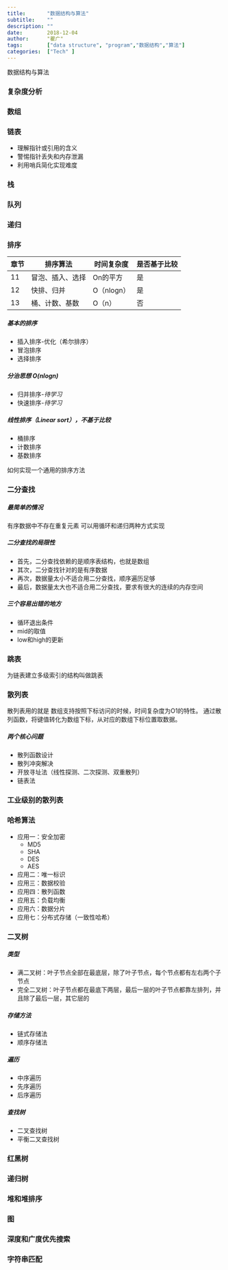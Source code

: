 ```yaml
---
title:       "数据结构与算法"
subtitle:    ""
description: ""
date:        2018-12-04
author:      "瞿广"
tags:        ["data structure", "program","数据结构","算法"]
categories:  ["Tech" ]
---
```


 数据结构与算法

### 复杂度分析
### 数组
### 链表
- 理解指针或引用的含义
- 警惕指针丢失和内存泄漏
- 利用哨兵简化实现难度

### 栈
### 队列
### 递归
### 排序
| 章节 | 排序算法 | 时间复杂度 | 是否基于比较 |
|--|--|--|--|
|11|冒泡、插入、选择|On的平方|是|
|12|快排、归并|O（nlogn）|是|
|13|桶、计数、基数|O（n）|否|
##### 基本的排序 
 - 插入排序-优化（希尔排序）
 - 冒泡排序
 - 选择排序
##### 分治思想 O(nlogn)

- 归并排序-*待学习*
- 快速排序-*待学习*
##### 线性排序（Linear sort），不基于比较
- 桶排序
- 计数排序
- 基数排序

如何实现一个通用的排序方法

### 二分查找
##### 最简单的情况
有序数据中不存在重复元素
可以用循环和递归两种方式实现
##### 二分查找的局限性
- 首先，二分查找依赖的是顺序表结构，也就是数组
- 其次，二分查找针对的是有序数据
- 再次，数据量太小不适合用二分查找，顺序遍历足够
- 最后，数据量太大也不适合用二分查找，要求有很大的连续的内存空间
##### 三个容易出错的地方
- 循环退出条件
- mid的取值
- low和high的更新
### 跳表
为链表建立多级索引的结构叫做跳表
### 散列表
散列表用的就是 数组支持按照下标访问的时候，时间复杂度为O1的特性。
通过散列函数，将键值转化为数组下标，从对应的数组下标位置取数据。
##### 两个核心问题
- 散列函数设计
- 散列冲突解决
 - 开放寻址法（线性探测、二次探测、双重散列）
 - 链表法
### 工业级别的散列表
### 哈希算法
- 应用一：安全加密
     - MD5
     - SHA
     - DES
     - AES
- 应用二：唯一标识
- 应用三：数据校验
- 应用四：散列函数
- 应用五：负载均衡
- 应用六：数据分片
- 应用七：分布式存储（一致性哈希）
### 二叉树
##### 类型
 - 满二叉树：叶子节点全部在最底层，除了叶子节点，每个节点都有左右两个子节点
 - 完全二叉树：叶子节点都在最底下两层，最后一层的叶子节点都靠左排列，并且除了最后一层，其它层的
##### 存储方法
 - 链式存储法
 - 顺序存储法
##### 遍历
 - 中序遍历
 - 先序遍历
 - 后序遍历
##### 查找树
 - 二叉查找树
 - 平衡二叉查找树
### 红黑树
### 递归树
### 堆和堆排序
### 图
### 深度和广度优先搜索
### 字符串匹配